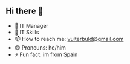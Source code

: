 ## Hi there 👋


- 🔭 IT Manager
- 🌱 IT Skills
- 📫 How to reach me: vulterbuld@gmail.com
- 😄 Pronouns: he/him
- ⚡ Fun fact: im from Spain

